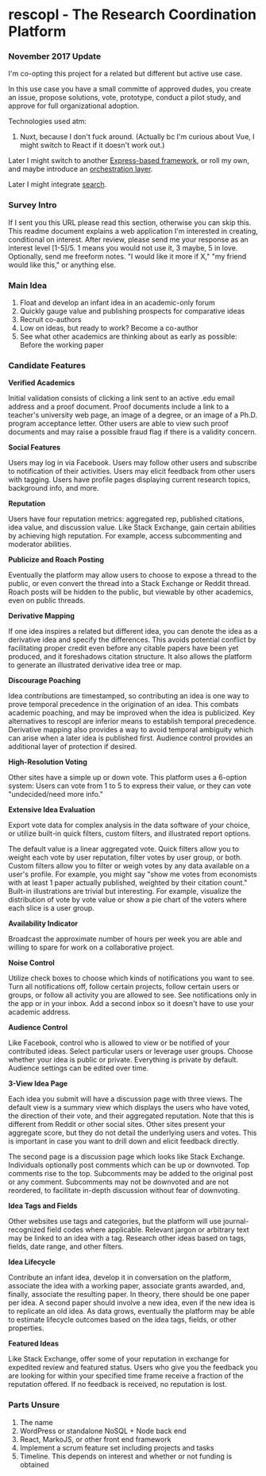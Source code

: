 # rescopl - The Research Coordination Platform

### November 2017 Update

I'm co-opting this project for a related but different but active use case.

In this use case you have a small committe of approved dudes, you create an issue, propose solutions, vote, prototype, conduct a pilot study, and approve for full organizational adoption.

Technologies used atm:
1. Nuxt, because I don't fuck around. (Actually bc I'm curious about Vue, I might switch to React if it doesn't work out.)

Later I might switch to another [Express-based framework](https://expressjs.com/en/resources/frameworks.html), or roll my own, and maybe introduce an [orchestration layer](https://github.com/odino/the-conductor).

Later I might integrate [search](https://www.itemsapi.com/).

### Survey Intro
If I sent you this URL please read this section, otherwise you can skip this. This readme document explains a web application I'm interested in creating, conditional on interest. After review, please send me your response as an interest level [1-5]/5. 1 means you would not use it, 3 maybe, 5 in love. Optionally, send me freeform notes. "I would like it more if X," "my friend would like this," or anything else.

### Main Idea
1. Float and develop an infant idea in an academic-only forum
2. Quickly gauge value and publishing prospects for comparative ideas
3. Recruit co-authors
4. Low on ideas, but ready to work? Become a co-author
5. See what other academics are thinking about as early as possible: Before the working paper

### Candidate Features

**Verified Academics**

Initial validation consists of clicking a link sent to an active .edu email address and a proof document. Proof documents include a link to a teacher's university web page, an image of a degree, or an image of a Ph.D. program acceptance letter. Other users are able to view such proof documents and may raise a possible fraud flag if there is a validity concern.

**Social Features**

Users may log in via Facebook. Users may follow other users and subscribe to notification of their activities. Users may elicit feedback from other users with tagging. Users have profile pages displaying current research topics, background info, and more.

**Reputation**

Users have four reputation metrics: aggregated rep, published citations, idea value, and discussion value. Like Stack Exchange, gain certain abilities by achieving high reputation. For example, access subcommenting and moderator abilities.

**Publicize and Roach Posting**

Eventually the platform may allow users to choose to expose a thread to the public, or even convert the thread into a Stack Exchange or Reddit thread. Roach posts will be hidden to the public, but viewable by other academics, even on public threads.

**Derivative Mapping**

If one idea inspires a related but different idea, you can denote the idea as a derivative idea and specify the differences. This avoids potential conflict by facilitating proper credit even before any citable papers have been yet produced, and it foreshadows citation structure. It also allows the platform to generate an illustrated derivative idea tree or map.

**Discourage Poaching**

Idea contributions are timestamped, so contributing an idea is one way to prove temporal precedence in the origination of an idea. This combats academic poaching, and may be improved when the idea is publicized. Key alternatives to rescopl are inferior means to establish temporal precedence. Derivative mapping also provides a way to avoid temporal ambiguity which can arise when a later idea is published first. Audience control provides an additional layer of protection if desired.

**High-Resolution Voting**

Other sites have a simple up or down vote. This platform uses a 6-option system: Users can vote from 1 to 5 to express their value, or they can vote "undecided/need more info."

**Extensive Idea Evaluation**

Export vote data for complex analysis in the data software of your choice, or utilize built-in quick filters, custom filters, and illustrated report options.

The default value is a linear aggregated vote. Quick filters allow you to weight each vote by user reputation, filter votes by user group, or both. Custom filters allow you to filter or weigh votes by any data available on a user's profile. For example, you might say "show me votes from economists with at least 1 paper actually published, weighted by their citation count." Built-in illustrations are trivial but interesting. For example, visualize the distribution of vote by vote value or show a pie chart of the voters where each slice is a user group.

**Availability Indicator**

Broadcast the approximate number of hours per week you are able and willing to spare for work on a collaborative project.

**Noise Control**

Utilize check boxes to choose which kinds of notifications you want to see. Turn all notifications off, follow certain projects, follow certain users or groups, or follow all activity you are allowed to see. See notifications only in the app or in your inbox. Add a second inbox so it doesn't have to use your academic address.

**Audience Control**

Like Facebook, control who is allowed to view or be notified of your contributed ideas. Select particular users or leverage user groups. Choose whether your idea is public or private. Everything is private by default. Audience settings can be edited over time.

**3-View Idea Page**

Each idea you submit will have a discussion page with three views. The default view is a summary view which displays the users who have voted, the direction of their vote, and their aggregated reputation. Note that this is different from Reddit or other social sites. Other sites present your aggregate score, but they do not detail the underlying users and votes. This is important in case you want to drill down and elicit feedback directly.

The second page is a discussion page which looks like Stack Exchange. Individuals optionally post comments which can be up or downvoted. Top comments rise to the top. Subcomments may be added to the original post or any comment. Subcomments may not be downvoted and are not reordered, to facilitate in-depth discussion without fear of downvoting.

**Idea Tags and Fields**

Other websites use tags and categories, but the platform will use journal-recognized field codes where applicable. Relevant jargon or arbitrary text may be linked to an idea with a tag. Research other ideas based on tags, fields, date range, and other filters.

**Idea Lifecycle**

Contribute an infant idea, develop it in conversation on the platform, associate the idea with a working paper, associate grants awarded, and, finally, associate the resulting paper. In theory, there should be one paper per idea. A second paper should involve a new idea, even if the new idea is to replicate an old idea. As data grows, eventually the platform may be able to estimate lifecycle outcomes based on the idea tags, fields, or other properties.

**Featured Ideas**

Like Stack Exchange, offer some of your reputation in exchange for expedited review and featured status. Users who give you the feedback you are looking for within your specified time frame receive a fraction of the reputation offered. If no feedback is received, no reputation is lost.

### Parts Unsure
1. The name
2. WordPress or standalone NoSQL + Node back end
3. React, MarkoJS, or other front end framework
4. Implement a scrum feature set including projects and tasks
5. Timeline. This depends on interest and whether or not funding is obtained
